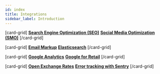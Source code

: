 ```yaml
---
id: index
title: Integrations
sidebar_label: Introduction
---
```


[card-grid]
[**Search Engine Optimization (SEO)**](integrations/seo.md)
[**Social Media Optimization (SMO)**](integrations/smo.md)
[/card-grid]

[card-grid]
[**Email Markup**](integrations/email-markup.md)
[**Elasticsearch**](integrations/elasticsearch.md)
[/card-grid]

[card-grid]
[**Google Analytics**](integrations/googleanalytics.md)
[**Google for Retail**](integrations/googleforretail.md)
[/card-grid]

[card-grid]
[**Open Exchange Rates**](integrations/openexchangerates.md)
[**Error tracking with Sentry**](integrations/sentry.md)
[/card-grid]
